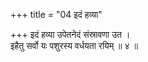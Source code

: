 +++
title = "04 इदं हव्या"

+++
इदं हव्या उपेतनेदं संस्रावणा उत ।  
इहैतु सर्वो यः पशुरस्य वर्धयता रयिम् ॥ ४ ॥